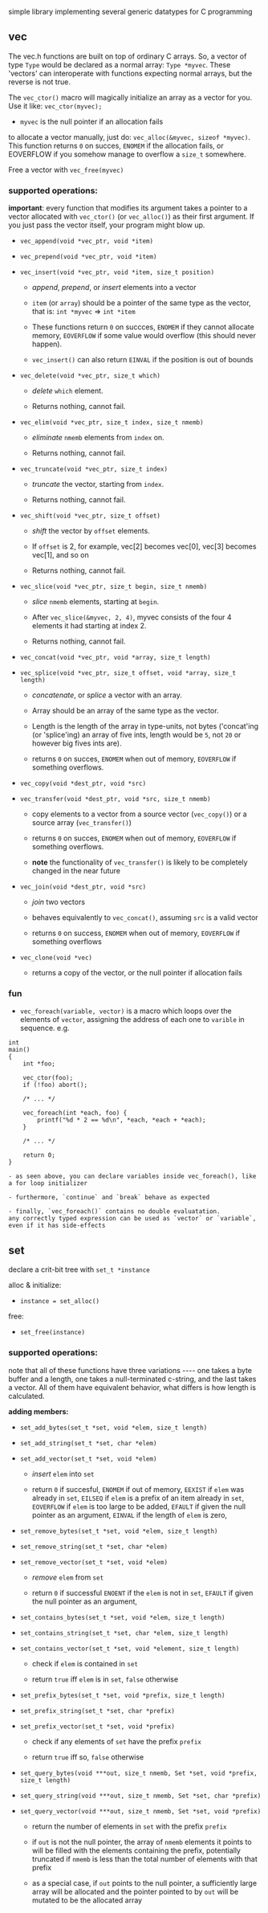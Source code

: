 simple library implementing several generic datatypes for C programming

## vec

The vec.h functions are built on top of ordinary C arrays.
So, a vector of type `Type` would be declared as a normal array: `Type *myvec`.
These 'vectors' can interoperate with functions expecting normal arrays, but the reverse is not true.

The `vec_ctor()` macro will magically initialize an array as a vector for you.
Use it like: `vec_ctor(myvec);`

- `myvec` is the null pointer if an allocation fails

to allocate a vector manually, just do: `vec_alloc(&myvec, sizeof *myvec)`.
This function returns `0` on succes, `ENOMEM` if the allocation fails, or EOVERFLOW if you somehow manage to overflow a `size_t` somewhere.

Free a vector with `vec_free(myvec)`

### supported operations:

**important**: every function that modifies its argument takes a pointer to a vector allocated with 
`vec_ctor()` (or `vec_alloc()`) as their first argument.
If you just pass the vector itself, your program might blow up.

- `vec_append(void *vec_ptr, void *item)`

- `vec_prepend(void *vec_ptr, void *item)`

- `vec_insert(void *vec_ptr, void *item, size_t position)`

	- _append_, _prepend_, or _insert_ elements into a vector

	- `item` (or `array`) should be a pointer of the same type as the vector,
	that is: `int *myvec` => `int *item`

	- These functions return `0` on succces, `ENOMEM` if they cannot allocate memory, `EOVERFLOW` if some value would overflow (this should never happen).

	- `vec_insert()` can also return `EINVAL` if the position is out of bounds

- `vec_delete(void *vec_ptr, size_t which)`

	- _delete_ `which` element.

	- Returns nothing, cannot fail.

- `vec_elim(void *vec_ptr, size_t index, size_t nmemb)`

	- _eliminate_ `nmemb` elements from `index` on.

	- Returns nothing, cannot fail.

- `vec_truncate(void *vec_ptr, size_t index)`

	- _truncate_ the vector, starting from `index`.

	- Returns nothing, cannot fail.

- `vec_shift(void *vec_ptr, size_t offset)`

	- _shift_ the vector by `offset` elements.

	- If `offset` is 2, for example, vec[2] becomes vec[0], vec[3] becomes vec[1], and so on

	- Returns nothing, cannot fail.

- `vec_slice(void *vec_ptr, size_t begin, size_t nmemb)`

	- _slice_ `nmemb` elements, starting at `begin`.

	- After `vec_slice(&myvec, 2, 4)`, myvec consists of the four 4 elements it had starting at index 2.

	- Returns nothing, cannot fail.
	
- `vec_concat(void *vec_ptr, void *array, size_t length)`

- `vec_splice(void *vec_ptr, size_t offset, void *array, size_t length)`

	- _concatenate_, or _splice_ a vector with an array.

	- Array should be an array of the same type as the vector.

	- Length is the length of the array in type-units, not bytes
	  ('concat'ing (or 'splice'ing) an array of five ints, length would be `5`, not `20` or however big fives ints are).

	- returns `0` on succes, `ENOMEM` when out of memory, `EOVERFLOW` if something overflows.

- `vec_copy(void *dest_ptr, void *src)`
- `vec_transfer(void *dest_ptr, void *src, size_t nmemb)`
	- copy elements to a vector from a source vector (`vec_copy()`) or a source array (`vec_transfer()`)

	- returns `0` on succes, `ENOMEM` when out of memory, `EOVERFLOW` if something overflows.

	- **note** the functionality of `vec_transfer()` is likely to be completely changed in the near future

- `vec_join(void *dest_ptr, void *src)`

	- _join_ two vectors

	- behaves equivalently to `vec_concat()`, assuming `src` is a valid vector

	- returns `0` on success, `ENOMEM` when out of memory, `EOVERFLOW` if something overflows

- `vec_clone(void *vec)`

	- returns a copy of the vector, or the null pointer if allocation fails

### fun

- `vec_foreach(variable, vector)` is a macro which loops over the elements of `vector`,
assigning the address of each one to `varible` in sequence. e.g.

```
int
main()
{
	int *foo;

	vec_ctor(foo);
	if (!foo) abort();

	/* ... */

	vec_foreach(int *each, foo) {
		printf("%d * 2 == %d\n", *each, *each + *each);
	}

	/* ... */

	return 0;
}
```
	- as seen above, you can declare variables inside vec_foreach(), like a for loop initializer

	- furthermore, `continue` and `break` behave as expected

	- finally, `vec_foreach()` contains no double evaluatation.
	any correctly typed expression can be used as `vector` or `variable`, even if it has side-effects

## set

declare a crit-bit tree with `set_t *instance`

alloc & initialize:

- `instance = set_alloc()`

free:

- `set_free(instance)`

### supported operations:

note that all of these functions have three variations ----
one takes a byte buffer and a length,
one takes a null-terminated c-string,
and the last takes a vector.
All of them have equivalent behavior, what differs is how length is calculated.

**adding members:**

- `set_add_bytes(set_t *set, void *elem, size_t length)`

- `set_add_string(set_t *set, char *elem)`

- `set_add_vector(set_t *set, void *elem)`

	- *insert* `elem` into `set`

	- return `0` if succesful,
`ENOMEM` if out of memory,
`EEXIST` if `elem` was already in `set`,
`EILSEQ` if `elem` is a prefix of an item already in `set`,
`EOVERFLOW` if `elem` is too large to be added,
`EFAULT` if given the null pointer as an argument,
`EINVAL` if the length of `elem` is zero,


- `set_remove_bytes(set_t *set, void *elem, size_t length)`

- `set_remove_string(set_t *set, char *elem)`

- `set_remove_vector(set_t *set, void *elem)`

	- *remove* `elem` from `set`

	- return `0` if successful
`ENOENT` if the `elem` is not in `set`,
`EFAULT` if given the null pointer as an argument,

- `set_contains_bytes(set_t *set, void *elem, size_t length)`

- `set_contains_string(set_t *set, char *elem, size_t length)`

- `set_contains_vector(set_t *set, void *element, size_t length)`

	- check if `elem` is contained in `set`

	- return `true` iff `elem` is in `set`, `false` otherwise

- `set_prefix_bytes(set_t *set, void *prefix, size_t length)`

- `set_prefix_string(set_t *set, char *prefix)`

- `set_prefix_vector(set_t *set, void *prefix)`

	- check if any elements of `set` have the prefix `prefix`

	- return `true` iff so, `false` otherwise

- `set_query_bytes(void ***out, size_t nmemb, Set *set, void *prefix, size_t length)`

- `set_query_string(void ***out, size_t nmemb, Set *set, char *prefix)`

- `set_query_vector(void ***out, size_t nmemb, Set *set, void *prefix)`

	- return the number of elements in `set` with the prefix `prefix`

	- if `out` is not the null pointer,
the array of `nmemb` elements it points to will be filled with the elements containing the prefix,
potentially truncated if `nmemb` is less than the total number of elements with that prefix

	- as a special case, if `out` points to the null pointer,
a sufficiently large array will be allocated
and the pointer pointed to by `out` will be mutated to be the allocated array
